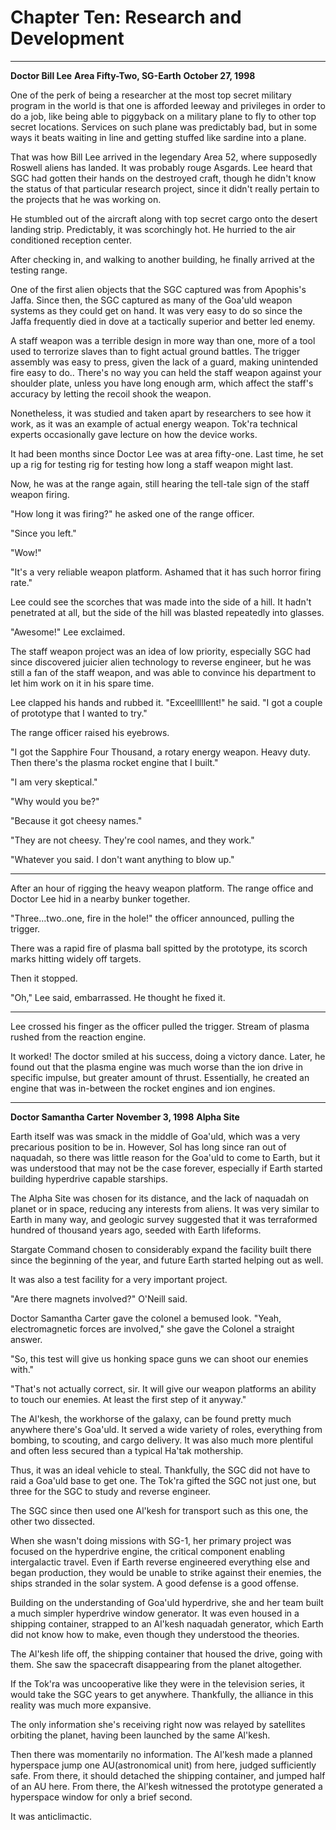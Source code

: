 # Chapter Ten: Research and Development

***
**Doctor Bill Lee**
**Area Fifty-Two, SG-Earth**
**October 27, 1998**

One of the perk of being a researcher at the most top secret military program in the world is that one is afforded leeway and privileges in order to do a job, like being able to piggyback on a military plane to fly to other top secret locations. Services on such plane was predictably bad, but in some ways it beats waiting in line and getting stuffed like sardine into a plane.

That was how Bill Lee arrived in the legendary Area 52, where supposedly Roswell aliens has landed. It was probably rouge Asgards. Lee heard that SGC had gotten their hands on the destroyed craft, though he didn't know the status of that particular research project, since it didn't really pertain to the projects that he was working on.

He stumbled out of the aircraft along with top secret cargo onto the desert landing strip. Predictably, it was scorchingly hot. He hurried to the air conditioned reception center.

After checking in, and walking to another building, he finally arrived at the testing range.

One of the first alien objects that the SGC captured was from Apophis's Jaffa. Since then, the SGC captured as many of the Goa'uld weapon systems as they could get on hand. It was very easy to do so since the Jaffa frequently died in dove at a tactically superior and better led enemy.

A staff weapon was a terrible design in more way than one, more of a tool used to terrorize slaves than to fight actual ground battles. The trigger assembly was easy to press, given the lack of a guard, making unintended fire easy to do.. There's no way you can held the staff weapon against your shoulder plate, unless you have long enough arm, which affect the staff's accuracy by letting the recoil shook the weapon.

Nonetheless, it was studied and taken apart by researchers to see how it work, as it was an example of actual energy weapon. Tok'ra technical experts occasionally gave lecture on how the device works.

It had been months since Doctor Lee was at area fifty-one. Last time, he set up a rig for testing rig for testing how long a staff weapon might last.

Now, he was at the range again, still hearing the tell-tale sign of the staff weapon firing.

"How long it was firing?" he asked one of the range officer.

"Since you left."

"Wow!"

"It's a very reliable weapon platform. Ashamed that it has such horror firing rate."

Lee could see the scorches that was made into the side of a hill. It hadn't penetrated at all, but the side of the hill was blasted repeatedly into glasses.

"Awesome!" Lee exclaimed.

The staff weapon project was an idea of low priority, especially SGC had since discovered juicier alien technology to reverse engineer, but he was still a fan of the staff weapon, and was able to convince his department to let him work on it in his spare time.

Lee clapped his hands and rubbed it. "Exceelllllent!" he said. "I got a couple of prototype that I wanted to try."

The range officer raised his eyebrows.

"I got the Sapphire Four Thousand, a rotary energy weapon. Heavy duty. Then there's the plasma rocket engine that I built."

"I am very skeptical."

"Why would you be?"

"Because it got cheesy names."

"They are not cheesy. They're cool names, and they work."

"Whatever you said. I don't want anything to blow up."

***

After an hour of rigging the heavy weapon platform. The range office and Doctor Lee hid in a nearby bunker together.

"Three...two..one, fire in the hole!" the officer announced, pulling the trigger.

There was a rapid fire of plasma ball spitted by the prototype, its scorch marks hitting widely off targets.

Then it stopped.

"Oh," Lee said, embarrassed. He thought he fixed it.

***

Lee crossed his finger as the officer pulled the trigger. Stream of plasma rushed from the reaction engine.

It worked! The doctor smiled at his success, doing a victory dance. Later, he found out that the plasma engine was much worse than the ion drive in specific impulse, but greater amount of thrust. Essentially, he created an engine that was in-between the rocket engines and ion engines.

***
**Doctor Samantha Carter**
**November 3, 1998**
**Alpha Site**

Earth itself was was smack in the middle of Goa'uld, which was a very precarious position to be in. However, Sol has long since ran out of naquadah, so there was little reason for the Goa'uld to come to Earth, but it was understood that may not be the case forever, especially if Earth started building hyperdrive capable starships.

The Alpha Site was chosen for its distance, and the lack of naquadah on planet or in space, reducing any interests from aliens. It was very similar to Earth in many way, and geologic survey suggested that it was terraformed hundred of thousand years ago, seeded with Earth lifeforms.

Stargate Command chosen to considerably expand the facility built there since the beginning of the year, and future Earth started helping out as well.

It was also a test facility for a very important project.

"Are there magnets involved?" O'Neill said.

Doctor Samantha Carter gave the colonel a bemused look. "Yeah, electromagnetic forces are involved," she gave the Colonel a straight answer.

"So, this test will give us honking space guns we can shoot our enemies with."

"That's not actually correct, sir. It will give our weapon platforms an ability to touch our enemies. At least the first step of it anyway."

The Al'kesh, the workhorse of the galaxy, can be found pretty much anywhere there's Goa'uld. It served a wide variety of roles, everything from bombing, to scouting, and cargo delivery. It was also much more plentiful and often less secured than a typical Ha'tak mothership.

Thus, it was an ideal vehicle to steal. Thankfully, the SGC did not have to raid a Goa'uld base to get one. The Tok'ra gifted the SGC not just one, but three for the SGC to study and reverse engineer.

The SGC since then used one Al'kesh for transport such as this one, the other two dissected.

When she wasn't doing missions with SG-1, her primary project was focused on the hyperdrive engine, the critical component enabling intergalactic travel. Even if Earth reverse engineered everything else and began production, they would be unable to strike against their enemies, the ships stranded in the solar system. A good defense is a good offense.

Building on the understanding of Goa'uld hyperdrive, she and her team built a much simpler hyperdrive window generator. It was even housed in a shipping container, strapped to an Al'kesh naquadah generator, which Earth did not know how to make, even though they understood the theories.

The Al'kesh life off, the shipping container that housed the drive, going with them. She saw the spacecraft disappearing from the planet altogether.

If the Tok'ra was uncooperative like they were in the television series, it would take the SGC years to get anywhere. Thankfully, the alliance in this reality was much more expansive.

The only information she's receiving right now was relayed by satellites orbiting the planet, having been launched by the same Al'kesh.

Then there was momentarily no information. The Al'kesh made a planned hyperspace jump one AU(astronomical unit) from here, judged sufficiently safe. From there, it should detached the shipping container, and jumped half of an AU here. From there, the Al'kesh witnessed the prototype generated a hyperspace window for only a brief second.

It was anticlimactic.
